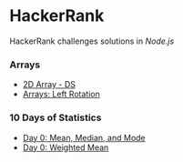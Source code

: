 # HackerRank

HackerRank challenges solutions in *Node.js*

### Arrays 
- [2D Array - DS](2d-array)
- [Arrays: Left Rotation](array-left-rotation)

### 10 Days of Statistics
- [Day 0: Mean, Median, and Mode](basic-statistics)
- [Day 0: Weighted Mean](weighted-mean)
